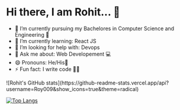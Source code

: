 <!-- 
- 👯 I’m looking to collaborate on ... 
- 📫 How to reach me: Twitter:
-->
<h1>Hi there, I am Rohit... 👋</h1>


- 🔭 I’m currently pursuing my Bachelores in Computer Science and Engineering 🏦
- 🌱 I’m currently learning: React JS
- 🤔 I’m looking for help with: Devops
- 💬 Ask me about: Web Developement 💻
- 😄 Pronouns: He/His🧑
- ⚡ Fun fact: I write code 🧑‍💻



<p>![Rohit's GitHub stats](https://github-readme-stats.vercel.app/api?username=Roy009&show_icons=true&theme=radical)</p>


[![Top Langs](https://github-readme-stats.vercel.app/api/top-langs/?username=Roy009&layout=compact)](https://github.com/Roy009/github-readme-stats)
